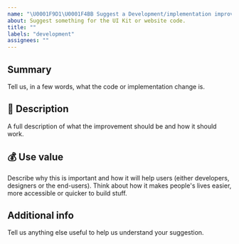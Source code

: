 ```yaml
---
name: "\U0001F9D1‍\U0001F4BB Suggest a Development/implementation improvement "
about: Suggest something for the UI Kit or website code.
title: ""
labels: "development"
assignees: ""
---
```


## Summary

Tell us, in a few words, what the code or implementation change is.

## 💬 Description

A full description of what the improvement should be and how it should work.

## 💰 Use value

Describe why this is important and how it will help users (either developers, designers or the end-users). Think about how it makes people's lives easier, more accessible or quicker to build stuff.

## Additional info

Tell us anything else useful to help us understand your suggestion.
